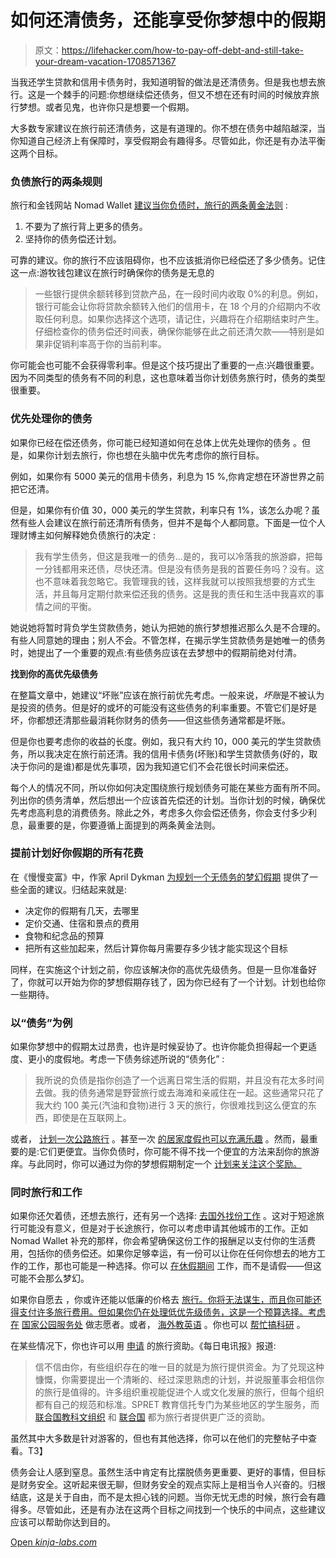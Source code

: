 # 如何还清债务，还能享受你梦想中的假期

> 原文：<https://lifehacker.com/how-to-pay-off-debt-and-still-take-your-dream-vacation-1708571367>

当我还学生贷款和信用卡债务时，我知道明智的做法是还清债务。但是我也想去旅行。这是一个棘手的问题:你想继续偿还债务，但又不想在还有时间的时候放弃旅行梦想。或者见鬼，也许你只是想要一个假期。



大多数专家建议在旅行前还清债务，这是有道理的。你不想在债务中越陷越深，当你知道自己经济上有保障时，享受假期会有趣得多。尽管如此，你还是有办法平衡这两个目标。

### 负债旅行的两条规则

旅行和金钱网站 Nomad Wallet [建议当你负债时，旅行的两条黄金法则](http://www.nomadwallet.com/travel-while-youre-in-debt-2-golden-rules/) :

1.  不要为了旅行背上更多的债务。
2.  坚持你的债务偿还计划。

可靠的建议。你的旅行不应该阻碍你，也不应该抵消你已经偿还了多少债务。记住这一点:游牧钱包建议在旅行时确保你的债务是无息的

> 一些银行提供余额转移到贷款产品，在一段时间内收取 0%的利息。例如，银行可能会让你将贷款余额转入他们的信用卡，在 18 个月的介绍期内不收取任何利息。如果你选择这个选项，请记住，兴趣将在介绍期结束时产生。仔细检查你的债务偿还时间表，确保你能够在此之前还清欠款——特别是如果非促销利率高于你的当前利率。

你可能会也可能不会获得零利率。但是这个技巧提出了重要的一点:兴趣很重要。因为不同类型的债务有不同的利息，这也意味着当你计划债务旅行时，债务的类型很重要。

### 优先处理你的债务

如果你已经在偿还债务，你可能已经知道如何在总体上优先处理你的债务 。但是，如果你计划去旅行，你也想在头脑中优先考虑你的旅行目标。

例如，如果你有 5000 美元的信用卡债务，利息为 15 %,你肯定想在环游世界之前把它还清。

但是，如果你有价值 30，000 美元的学生贷款，利率只有 1%，该怎么办呢？虽然有些人会建议在旅行前还清所有债务，但并不是每个人都同意。下面是一位个人理财博主如何解释她负债旅行的决定 :

> 我有学生债务，但这是我唯一的债务...是的，我可以冷落我的旅游癖，把每一分钱都用来还债，尽快还清。但是没有债务是我的首要任务吗？没有。这也不意味着我忽略它。我管理我的钱，这样我就可以按照我想要的方式生活，并且每月定期付款来偿还我的债务。这是我的责任和生活中我喜欢的事情之间的平衡。

她说她将暂时背负学生贷款债务，她认为把她的旅行梦想推迟那么久是不合理的。有些人同意她的理由；别人不会。不管怎样，在揭示学生贷款债务是她唯一的债务时，她提出了一个重要的观点:有些债务应该在去梦想中的假期前绝对付清。

**找到你的高优先级债务**

在整篇文章中，她建议“坏账”应该在旅行前优先考虑。一般来说，*坏账*是不被认为是投资的债务。但是好的或坏的可能没有这些债务的利率重要。不管它们是好是坏，你都想还清那些最消耗你财务的债务——但这些债务通常都是坏账。

但是你也要考虑你的收益的长度。例如，我只有大约 10，000 美元的学生贷款债务，所以我决定在旅行前还清。我的信用卡债务(坏账)和学生贷款债务(好的，取决于你问的是谁)都是优先事项，因为我知道它们不会花很长时间来偿还。

每个人的情况不同，所以你如何决定围绕旅行规划债务可能在某些方面有所不同。列出你的债务清单，然后想出一个应该首先偿还的计划。当你计划的时候，确保优先考虑高利息的消费债务。除此之外，考虑多久你会偿还债务，你会支付多少利息，最重要的是，你要遵循上面提到的两条黄金法则。

### 提前计划好你假期的所有花费

在《慢慢变富》中，作家 April Dykman [为规划一个无债务的梦幻假期](http://www.getrichslowly.org/blog/2010/01/21/planning-a-debt-free-dream-vacation/) 提供了一些全面的建议。归结起来就是:

*   决定你的假期有几天，去哪里
*   定价交通、住宿和景点的费用
*   食物和纪念品的预算
*   把所有这些加起来，然后计算你每月需要存多少钱才能实现这个目标

同样，在实施这个计划之前，你应该解决你的高优先级债务。但是一旦你准备好了，你就可以开始为你的梦想假期存钱了，因为你已经有了一个计划。计划也给你一些期待。

### 以“债务”为例

如果你梦想中的假期太过昂贵，也许是时候妥协了。也许你能负担得起一个更适度、更小的度假地。考虑一下债务综述所说的“债务化” :

> 我所说的负债是指你创造了一个远离日常生活的假期，并且没有花太多时间去做。我的债务通常是野营旅行或去海滩和亲戚住在一起。这些通常只花了我大约 100 美元(汽油和食物)进行 3 天的旅行，你很难找到这么便宜的东西，即使是在互联网上。

或者， [计划一次公路旅行](http://lifehacker.com/how-to-plan-the-perfect-road-trip-1581847075#_ga=1.230026140.1268082208.1431441811) 。甚至一次 [的居家度假也可以充满乐趣](http://lifehacker.com/plan-a-staycation-while-still-seeing-new-things-5595475#_ga=1.230026140.1268082208.1431441811) 。然而，最重要的是:它们更便宜。当你负债时，你可能不得不找一个便宜的方法来刮你的旅游痒。与此同时，你可以通过为你的梦想假期制定一个 [计划来关注这个奖励。](http://lifehacker.com/how-to-plan-an-awesome-last-minute-vacation-on-the-che-5840381)

### 同时旅行和工作

如果你还欠着债，还想去旅行，还有另一个选择: [去国外找份工作](https://lifehacker.com/how-can-i-make-the-most-of-working-abroad-1474698566) 。这对于短途旅行可能没有意义，但是对于长途旅行，你可以考虑申请其他城市的工作。正如 Nomad Wallet 补充的那样，你会希望确保这份工作的报酬足以支付你的生活费用，包括你的债务偿还。如果你足够幸运，有一份可以让你在任何你想去的地方工作的工作，那也可能是一种选择。你可以 [在休假期间](http://lifehacker.com/how-to-work-while-on-vacation-without-going-crazy-692360328) 工作，而不是请假——但这可能不会那么梦幻。

如果你自愿去 ，你或许还能以低廉的价格去 [旅行。你将无法谋生，而且你可能还得支付许多旅行费用。但如果你仍在处理低优先级债务，这是一个预算选择。考虑在](http://lifehacker.com/how-to-book-a-1700-vacation-for-700-by-volunteering-5877393#_ga=1.230026140.1268082208.1431441811) [国家公园服务处](http://www.nps.gov/getinvolved/volunteer.htm) 做志愿者。或者， [海外教英语](http://www.globalvolunteers.org/index.html) 。你也可以 [帮忙搞科研](http://www.earthwatch.org/expedition) 。

在某些情况下，你也许可以用 [申请](http://lifehacker.com/apply-for-a-travel-grant-and-get-your-trip-funded-for-f-5971249#_ga=1.230026140.1268082208.1431441811) 的旅行资助。《每日电讯报》报道:

> 信不信由你，有些组织存在的唯一目的就是为旅行提供资金。为了兑现这种慷慨，你需要提出一个清晰的、经过深思熟虑的计划，并说服董事会相信你的旅行是值得的。许多组织重视能促进个人或文化发展的旅行，但每个组织都有自己的规范和标准。SPRET 教育信托专门为某些地区的学生服务，而 [联合国教科文组织](http://portal.unesco.org/en/ev.php-URL_ID=7972&URL_DO=DO_TOPIC&URL_SECTION=201.html) 和 [联合国](http://www.gilbertmurraytrust.org.uk/international_awards.htm) 都为旅行者提供更广泛的资助。

虽然其中大多数是针对游客的，但也有其他选择，你可以在他们的完整帖子中查看。T3】

债务会让人感到窒息。虽然生活中肯定有比摆脱债务更重要、更好的事情，但目标是财务安全。这听起来很无聊，但财务安全的观点实际上是相当令人兴奋的。归根结底，这是关于自由，而不是太担心钱的问题。当你无忧无虑的时候，旅行会有趣得多。尽管如此，还是有办法在这两个目标之间找到一个快乐的中间点，这些建议应该可以帮助你达到目的。

[Open *kinja-labs.com*](http://kinja-labs.com/related-widget/?posts=5841147,1475515477,1678161882&title=Recommended%20stories)